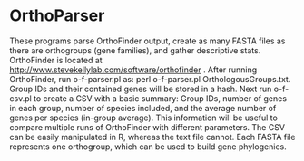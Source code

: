 # OrthoParser
These programs parse OrthoFinder output, create as many FASTA files as there are orthogroups (gene families), and gather descriptive stats. OrthoFinder is located at http://www.stevekellylab.com/software/orthofinder .
After running OrthoFinder, run o-f-parser.pl as: perl o-f-parser.pl OrthologousGroups.txt. Group IDs and their contained genes will be stored in a hash. Next run o-f-csv.pl to create a CSV with a basic summary: Group IDs, number of genes in each group, number of species included, and the average number of genes per species (in-group average). This information will be useful to compare multiple runs of OrthoFinder with different parameters. The CSV can be easily manipulated in R, whereas the text file cannot. Each FASTA file represents one orthogroup, which can be used to build gene phylogenies.
